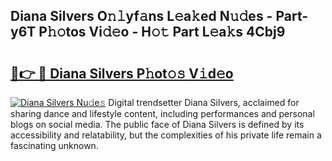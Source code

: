 ## Diana Silvers O𝚗𝚕yf𝚊ns L𝚎a𝚔ed N𝚞𝚍es - Part-y6T P𝚑𝚘tos Vi𝚍𝚎o - H𝚘𝚝 Part L𝚎a𝚔s 4Cbj9

# <h2><a href="http://kfcdv5n.oniu.top/?m=Diana+Silvers">🔗👉 🔴 Diana Silvers P𝚑ot𝚘𝚜 V𝚒d𝚎o</a></h2>

[![Diana Silvers Nu𝚍e𝚜](https://i.imgur.com/0qMVB7G.gif)](http://kfcdv5n.oniu.top/?m=Diana+Silvers)
Digital trendsetter Diana Silvers, acclaimed for sharing dance and lifestyle content, including performances and personal blogs on social media. The public face of Diana Silvers is defined by its accessibility and relatability, but the complexities of his private life remain a fascinating unknown.  
